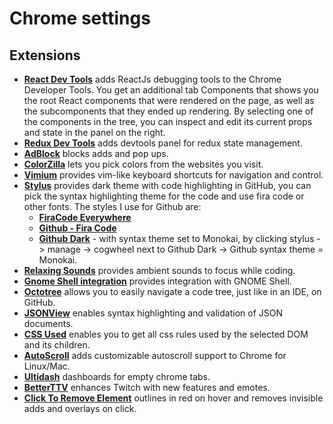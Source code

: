 # Chrome settings

## Extensions

- [**React Dev Tools**](https://chrome.google.com/webstore/detail/react-developer-tools/fmkadmapgofadopljbjfkapdkoienihi)
  adds ReactJs debugging tools to the Chrome Developer Tools. You get an
  additional tab Components that shows you the root React components that were
  rendered on the page, as well as the subcomponents that they ended up
  rendering. By selecting one of the components in the tree, you can inspect and
  edit its current props and state in the panel on the right.
- [**Redux Dev Tools**](https://github.com/zalmoxisus/redux-devtools-extension)
  adds devtools panel for redux state management.
- [**AdBlock**](https://chrome.google.com/webstore/detail/adblock-%E2%80%94-best-ad-blocker/gighmmpiobklfepjocnamgkkbiglidom)
  blocks adds and pop ups.
- [**ColorZilla**](https://chrome.google.com/webstore/detail/colorzilla/bhlhnicpbhignbdhedgjhgdocnmhomnp)
  lets you pick colors from the websites you visit.
- [**Vimium**](https://chrome.google.com/webstore/detail/vimium/dbepggeogbaibhgnhhndojpepiihcmeb)
  provides vim-like keyboard shortcuts for navigation and control.
- [**Stylus**](https://github.com/StylishThemes/GitHub-Dark) provides dark theme
  with code highlighting in GitHub, you can pick the syntax highlighting theme
  for the code and use fira code or other fonts. The styles I use for Github
  are:
  - [**FiraCode Everywhere**](https://userstyles.org/styles/143645/firacode-everywhere)
  - [**Github - Fira Code**](https://userstyles.org/styles/167666/github-fira-code)
  - [**Github Dark**](https://github.com/StylishThemes/GitHub-Dark) - with
    syntax theme set to Monokai, by clicking stylus -> manage -> cogwheel next
    to Github Dark -> Github syntax theme = Monokai.
- [**Relaxing Sounds**](https://chrome.google.com/webstore/detail/relaxing-sounds-giovesoft/gpgbpbpobbgnaognooilkmncoonaedao)
  provides ambient sounds to focus while coding.
- [**Gnome Shell integration**](https://chrome.google.com/webstore/detail/gnome-shell-integration/gphhapmejobijbbhgpjhcjognlahblep)
  provides integration with GNOME Shell.
- [**Octotree**](https://chrome.google.com/webstore/detail/octotree/bkhaagjahfmjljalopjnoealnfndnagc)
  allows you to easily navigate a code tree, just like in an IDE, on GitHub.
- [**JSONView**](https://chrome.google.com/webstore/detail/jsonview/chklaanhfefbnpoihckbnefhakgolnmc)
  enables syntax highlighting and validation of JSON documents.
- [**CSS Used**](https://chrome.google.com/webstore/detail/css-used/cdopjfddjlonogibjahpnmjpoangjfff)
  enables you to get all css rules used by the selected DOM and its children.
- [**AutoScroll**](https://chrome.google.com/webstore/detail/autoscroll/occjjkgifpmdgodlplnacmkejpdionan)
  adds customizable autoscroll support to Chrome for Linux/Mac.
- [**Ultidash**](https://chrome.google.com/webstore/detail/ultidash-new-tab/dghaelfeofkkdebndhkfoneojddiebhd)
  dashboards for empty chrome tabs.
- [**BetterTTV**](https://chrome.google.com/webstore/detail/betterttv/ajopnjidmegmdimjlfnijceegpefgped?hl=en)
  enhances Twitch with new features and emotes.
- [**Click To Remove Element**](https://chrome.google.com/webstore/detail/click-to-remove-element/jcgpghgjhhahcefnfpbncdmhhddedhnk?hl=en)
  outlines in red on hover and removes invisible adds and overlays on click.
